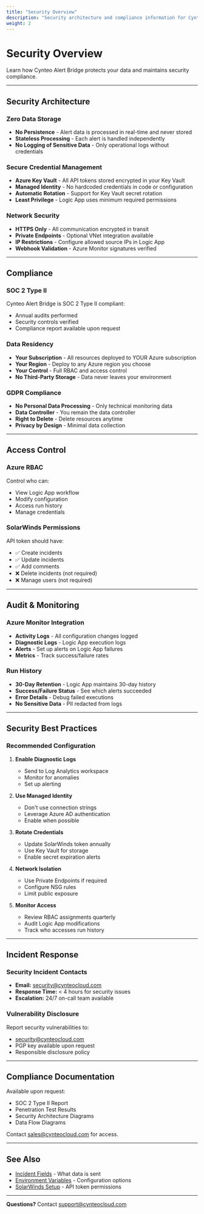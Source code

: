 ```yaml
---
title: "Security Overview"
description: "Security architecture and compliance information for Cynteo Alert Bridge"
weight: 2
---
```


# Security Overview

Learn how Cynteo Alert Bridge protects your data and maintains security compliance.

---

## Security Architecture

### Zero Data Storage

- **No Persistence** - Alert data is processed in real-time and never stored
- **Stateless Processing** - Each alert is handled independently
- **No Logging of Sensitive Data** - Only operational logs without credentials

### Secure Credential Management

- **Azure Key Vault** - All API tokens stored encrypted in your Key Vault
- **Managed Identity** - No hardcoded credentials in code or configuration
- **Automatic Rotation** - Support for Key Vault secret rotation
- **Least Privilege** - Logic App uses minimum required permissions

### Network Security

- **HTTPS Only** - All communication encrypted in transit
- **Private Endpoints** - Optional VNet integration available
- **IP Restrictions** - Configure allowed source IPs in Logic App
- **Webhook Validation** - Azure Monitor signatures verified

---

## Compliance

### SOC 2 Type II

Cynteo Alert Bridge is SOC 2 Type II compliant:
- Annual audits performed
- Security controls verified
- Compliance report available upon request

### Data Residency

- **Your Subscription** - All resources deployed to YOUR Azure subscription
- **Your Region** - Deploy to any Azure region you choose
- **Your Control** - Full RBAC and access control
- **No Third-Party Storage** - Data never leaves your environment

### GDPR Compliance

- **No Personal Data Processing** - Only technical monitoring data
- **Data Controller** - You remain the data controller
- **Right to Delete** - Delete resources anytime
- **Privacy by Design** - Minimal data collection

---

## Access Control

### Azure RBAC

Control who can:
- View Logic App workflow
- Modify configuration
- Access run history
- Manage credentials

### SolarWinds Permissions

API token should have:
- ✅ Create incidents
- ✅ Update incidents
- ✅ Add comments
- ❌ Delete incidents (not required)
- ❌ Manage users (not required)

---

## Audit & Monitoring

### Azure Monitor Integration

- **Activity Logs** - All configuration changes logged
- **Diagnostic Logs** - Logic App execution logs
- **Alerts** - Set up alerts on Logic App failures
- **Metrics** - Track success/failure rates

### Run History

- **30-Day Retention** - Logic App maintains 30-day history
- **Success/Failure Status** - See which alerts succeeded
- **Error Details** - Debug failed executions
- **No Sensitive Data** - PII redacted from logs

---

## Security Best Practices

### Recommended Configuration

1. **Enable Diagnostic Logs**
   - Send to Log Analytics workspace
   - Monitor for anomalies
   - Set up alerting

2. **Use Managed Identity**
   - Don't use connection strings
   - Leverage Azure AD authentication
   - Enable when possible

3. **Rotate Credentials**
   - Update SolarWinds token annually
   - Use Key Vault for storage
   - Enable secret expiration alerts

4. **Network Isolation**
   - Use Private Endpoints if required
   - Configure NSG rules
   - Limit public exposure

5. **Monitor Access**
   - Review RBAC assignments quarterly
   - Audit Logic App modifications
   - Track who accesses run history

---

## Incident Response

### Security Incident Contacts

- **Email:** security@cynteocloud.com
- **Response Time:** < 4 hours for security issues
- **Escalation:** 24/7 on-call team available

### Vulnerability Disclosure

Report security vulnerabilities to:
- security@cynteocloud.com
- PGP key available upon request
- Responsible disclosure policy

---

## Compliance Documentation

Available upon request:
- SOC 2 Type II Report
- Penetration Test Results
- Security Architecture Diagrams
- Data Flow Diagrams

Contact [sales@cynteocloud.com](mailto:sales@cynteocloud.com) for access.

---

## See Also

- [Incident Fields](./incident-fields) - What data is sent
- [Environment Variables](./environment-variables) - Configuration options
- [SolarWinds Setup](../getting-started/solarwinds-setup) - API token permissions

---

**Questions?** Contact [support@cynteocloud.com](mailto:support@cynteocloud.com)

